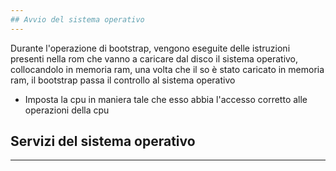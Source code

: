 ```yaml
---
## Avvio del sistema operativo
---
```

Durante l'operazione di bootstrap, vengono eseguite delle istruzioni presenti nella rom che vanno a caricare dal disco il sistema operativo, collocandolo in memoria ram, una volta che il so è stato caricato in memoria ram, il bootstrap passa il controllo al sistema operativo
- Imposta la cpu in maniera tale che esso abbia l'accesso corretto alle operazioni della cpu

## Servizi del sistema operativo
---